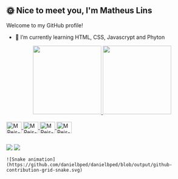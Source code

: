 ## 🌞 Nice to meet you, I'm Matheus Lins

Welcome to my GitHub profile!

- 🌱 I’m currently learning HTML, CSS, Javascrypt and Phyton

<div align="center">
  <a href="https://github.com/linsm7">
  <img height="180em" src="https://github-readme-stats-git-masterrstaa-rickstaa.vercel.app/api?username=linsm7
&show_icons=true&theme=dracula&include_all_commits=true&count_private=true"/>
  <img height="180em" src="https://github-readme-stats-git-masterrstaa-rickstaa.vercel.app/api/top-langs/?username=linsm7
&layout=compact&langs_count=7&theme=dracula"/>
</div>
  
  <div style="display: inline_block"><br>
   <img align="center" alt="MReis-Linux" height="30" width="40" src="https://cdn.jsdelivr.net/gh/devicons/devicon/icons/html5/html5-original.svg" />
   <img align="center" alt="MReis-Linux" height="30" width="40" src="https://cdn.jsdelivr.net/gh/devicons/devicon/icons/css3/css3-original.svg" />   
   <img align="center" alt="MReis-Linux" height="30" width="40" src="https://cdn.jsdelivr.net/gh/devicons/devicon/icons/javascript/javascript-original.svg" />
   <img align="center" alt="MReis-Linux" height="30" width="40" src="https://cdn.jsdelivr.net/gh/devicons/devicon/icons/python/python-original.svg" />
          
          
   
  </div>
  
  ##
  <div>
    <a href="https://www.instagram.com/marques_wesley_/" target="_blank"><img src="https://img.shields.io/badge/-Instagram-%23E4405F?style=for-the-badge&logo=instagram&logoColor=white" target="_blank"></a>
     <a href = "mailto:linsmatheus553@gmail.com"><img src="https://img.shields.io/badge/-Gmail-%23333?style=for-the-badge&logo=gmail&logoColor=white" target="_blank"></a>
  </div>  
  <div>
  
    ![Snake animation](https://github.com/danielbped/danielbped/blob/output/github-contribution-grid-snake.svg)

</div>
